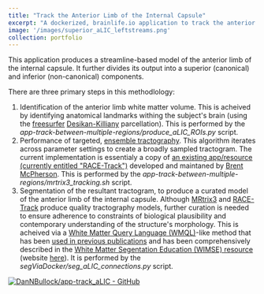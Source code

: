 ```yaml
---
title: "Track the Anterior Limb of the Internal Capsule"
excerpt: "A dockerized, brainlife.io application to track the anterior limb of the internal capsule using ensemble tractography."
image: '/images/superior_aLIC_leftstreams.png'
collection: portfolio
---
```


This application produces a streamline-based model of the anterior limb of the internal capsule. It further divides its output into a superior (canonical) and inferior (non-canonical) components.

There are three primary steps in this methodlology:

1.  Identification of the anterior limb white matter volume. This is acheived by identifying anatomical landmarks withing the subject's brain (using the [freesurfer](https://surfer.nmr.mgh.harvard.edu/) [Desikan-Killiany](10.1016/j.neuroimage.2006.01.021) parcellation).  This is performed by the _app-track-between-multiple-regions/produce\_aLIC\_ROIs.py_ script.
2.  Performance of targeted, [ensemble tractography](https://doi.org/10.1371/journal.pcbi.1004692).  This algorithm iterates across parameter settings to create a broadly sampled tractogram.  The current implementation is essentialy a copy of [an existing app/resource (currently entitled "RACE-Track")](https://doi.org/10.25663/bl.app.101) developed and maintaned by [Brent McPherson](https://github.com/bcmcpher).  This is performed by the _app-track-between-multiple-regions/mrtrix3\_tracking.sh_ script.
3.  Segmentation of the resultant tractogram, to produce a curated model of the anterior limb of the internal capsule.  Although [MRtrix3](https://www.mrtrix.org/) and [RACE-Track](https://doi.org/10.25663/bl.app.101) produce quality tractography models, further curation is needed to ensure adherence to constraints of biological plausibility and contemporary understanding of the structure's morphology.  This is acheived via a [White Matter Query Language (WMQL)](https://doi.org/10.1007/s00429-015-1179-4)-like method that has been [used in previous publications](https://doi.org/10.1007/s00429-019-01907-8) and has been comprehensively described in the [White Matter Segentation Education (WIMSE) resource](https://github.com/DanNBullock/WiMSE) (website [here](https://dannbullock.github.io/WiMSE/landingPage.html)).  It is performed by the _segViaDocker/seg\_aLIC\_connections.py_ script.

<div style= 'text-align: center; width:max-content; height:auto'>

[![DanNBullock/app-track_aLIC - GitHub](https://gh-card.dev/repos/DanNBullock/app-track_aLIC.svg)](https://github.com/DanNBullock/app-track_aLIC)
</div>
